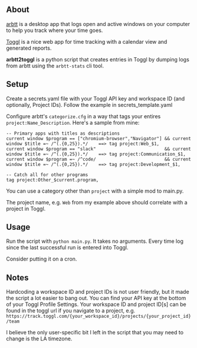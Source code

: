 ## About

[arbtt](https://arbtt.nomeata.de/#what) is a desktop app that logs open and active windows on your computer to help you track where your time goes.

[Toggl](https://toggl.com/track/) is a nice web app for time tracking with a calendar view and generated reports.

**arbtt2toggl** is a python script that creates entries in Toggl by dumping logs from arbtt using the `arbtt-stats` cli tool.

## Setup
Create a secrets.yaml file with your Toggl API key and workspace ID (and optionally, Project IDs). Follow the example in secrets_template.yaml

Configure arbtt's `categorize.cfg` in a way that tags your entires `project:Name_Description`. Here's a sample from mine:
```
-- Primary apps with titles as descriptions
current window $program == ["chromium-browser","Navigator"] && current window $title =~ /^(.{0,25}).*/    ==> tag project:Web_$1,
current window $program == "slack"                          && current window $title =~ /^(.{0,25}).*/    ==> tag project:Communication_$1,
current window $program =~ /^code/                          && current window $title =~ /^(.{0,25}).*/    ==> tag project:Development_$1,

-- Catch all for other programs
tag project:Other_$current.program,
```
You can use a category other than `project` with a simple mod to main.py.

The project name, e.g. `Web` from my example above should correlate with a project in Toggl.

## Usage
Run the script with `python main.py`. It takes no arguments. Every time log since the last successful run is entered into Toggl.

Consider putting it on a cron.

## Notes
Hardcoding a workspace ID and project IDs is not user friendly, but it made the script a lot easier to bang out. You can find your API key at the bottom of your Toggl Profile Settings. Your workspace ID and project ID[s] can be found in the toggl url if you navigate to a project, e.g. `https://track.toggl.com/{your_workspace_id}/projects/{your_project_id}/team`

I believe the only user-specific bit I left in the script that you may need to change is the LA timezone.